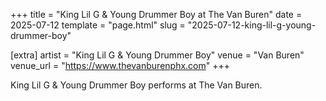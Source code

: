 +++
title = "King Lil G & Young Drummer Boy at The Van Buren"
date = 2025-07-12
template = "page.html"
slug = "2025-07-12-king-lil-g-young-drummer-boy"

[extra]
artist = "King Lil G & Young Drummer Boy"
venue = "Van Buren"
venue_url = "https://www.thevanburenphx.com"
+++

King Lil G & Young Drummer Boy performs at The Van Buren.
